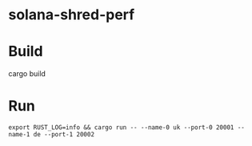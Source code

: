 # solana-shred-perf

# Build
cargo build

# Run
```
export RUST_LOG=info && cargo run -- --name-0 uk --port-0 20001 --name-1 de --port-1 20002
```
